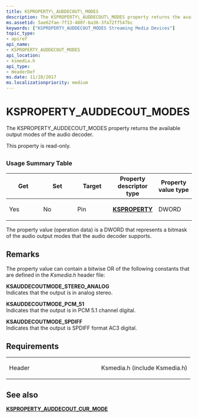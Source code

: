```yaml
---
title: KSPROPERTY\_AUDDECOUT\_MODES
description: The KSPROPERTY\_AUDDECOUT\_MODES property returns the available output modes of the audio decoder.This property is read-only.
ms.assetid: 5ae62fae-7f13-480f-ba36-3fa72ff547bc
keywords: ["KSPROPERTY_AUDDECOUT_MODES Streaming Media Devices"]
topic_type:
- apiref
api_name:
- KSPROPERTY_AUDDECOUT_MODES
api_location:
- ksmedia.h
api_type:
- HeaderDef
ms.date: 11/28/2017
ms.localizationpriority: medium
---
```


# KSPROPERTY\_AUDDECOUT\_MODES


The KSPROPERTY\_AUDDECOUT\_MODES property returns the available output modes of the audio decoder.

This property is read-only.

## <span id="ddk_ksproperty_auddecout_modes_ks"></span><span id="DDK_KSPROPERTY_AUDDECOUT_MODES_KS"></span>


### Usage Summary Table

<table>
<colgroup>
<col width="20%" />
<col width="20%" />
<col width="20%" />
<col width="20%" />
<col width="20%" />
</colgroup>
<thead>
<tr class="header">
<th>Get</th>
<th>Set</th>
<th>Target</th>
<th>Property descriptor type</th>
<th>Property value type</th>
</tr>
</thead>
<tbody>
<tr class="odd">
<td><p>Yes</p></td>
<td><p>No</p></td>
<td><p>Pin</p></td>
<td><p><a href="https://docs.microsoft.com/windows-hardware/drivers/ddi/ks/ns-ks-ksidentifier" data-raw-source="[&lt;strong&gt;KSPROPERTY&lt;/strong&gt;](/windows-hardware/drivers/ddi/ks/ns-ks-ksidentifier)"><strong>KSPROPERTY</strong></a></p></td>
<td><p>DWORD</p></td>
</tr>
</tbody>
</table>

 

The property value (operation data) is a DWORD that represents a bitmask of the audio output modes that the audio decoder supports.

Remarks
-------

The property value can contain a bitwise OR of the following constants that are defined in the *Ksmedia.h* header file:

<span id="KSAUDDECOUTMODE_STEREO_ANALOG"></span><span id="ksauddecoutmode_stereo_analog"></span>**KSAUDDECOUTMODE\_STEREO\_ANALOG**  
Indicates that the output is in analog stereo.

<span id="KSAUDDECOUTMODE_PCM_51"></span><span id="ksauddecoutmode_pcm_51"></span>**KSAUDDECOUTMODE\_PCM\_51**  
Indicates that the output is in PCM 5.1 channel digital.

<span id="KSAUDDECOUTMODE_SPDIFF"></span><span id="ksauddecoutmode_spdiff"></span>**KSAUDDECOUTMODE\_SPDIFF**  
Indicates that the output is SPDIFF format AC3 digital.

Requirements
------------

<table>
<colgroup>
<col width="50%" />
<col width="50%" />
</colgroup>
<tbody>
<tr class="odd">
<td><p>Header</p></td>
<td>Ksmedia.h (include Ksmedia.h)</td>
</tr>
</tbody>
</table>

## See also


[**KSPROPERTY\_AUDDECOUT\_CUR\_MODE**](ksproperty-auddecout-cur-mode.md)

 

